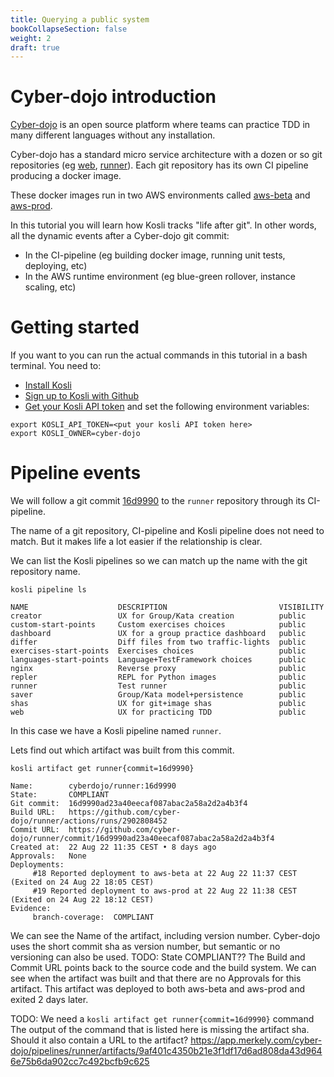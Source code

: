 ```yaml
---
title: Querying a public system
bookCollapseSection: false
weight: 2
draft: true
---
```


# Cyber-dojo introduction

[Cyber-dojo](https://cyber-dojo.org) is an open source platform where teams can practice TDD in
many different languages without any installation.

Cyber-dojo has a standard micro service architecture with a dozen or so git repositories
(eg [web](https://github.com/cyber-dojo/web), [runner](https://github.com/cyber-dojo/runner)).
Each git repository has its own CI pipeline producing a docker image.

These docker images run in two AWS environments called [aws-beta](https://app.merkely.com/cyber-dojo/environments/aws-beta)
and [aws-prod](https://app.merkely.com/cyber-dojo/environments/aws-prod).

In this tutorial you will learn how Kosli tracks "life after git". In other words, all the dynamic events
after a Cyber-dojo git commit:
* In the CI-pipeline (eg building docker image, running unit tests, deploying, etc)
* In the AWS runtime environment (eg blue-green rollover, instance scaling, etc)


# Getting started

If you want to you can run the actual commands in this tutorial in a bash terminal.
You need to:
* [Install Kosli](../installation)
* [Sign up to Kosli with Github](https://app.kosli.com)
* [Get your Kosli API token](../installation#getting-your-kosli-api-token) and set the following environment variables:
```shell {.command}
export KOSLI_API_TOKEN=<put your kosli API token here>
export KOSLI_OWNER=cyber-dojo
```
<!-- 
You can verify your comand with:
```shell {.command}
kosli env ls 
```
```shell
NAME      TYPE  LAST REPORT                LAST MODIFIED
aws-beta  ECS   2022-08-30T13:18:42+02:00  2022-08-30T13:18:42+02:00
aws-prod  ECS   2022-08-30T13:18:28+02:00  2022-08-30T13:18:28+02:00
beta      K8S   2022-06-15T11:39:59+02:00  2022-06-15T11:39:59+02:00
prod      K8S   2022-06-15T11:40:01+02:00  2022-06-15T11:40:01+02:00
``` -->


# Pipeline events

We will follow a git commit [16d9990](https://github.com/cyber-dojo/runner/commit/16d9990ad23a40eecaf087abac2a58a2d2a4b3f4) 
to the `runner` repository through its CI-pipeline.

The name of a git repository, CI-pipeline and Kosli pipeline does not need to match. But it makes
life a lot easier if the relationship is clear.

We can list the Kosli pipelines so we can match up the name with the git repository name.

```shell {.command}
kosli pipeline ls
```
```shell
NAME                    DESCRIPTION                         VISIBILITY
creator                 UX for Group/Kata creation          public
custom-start-points     Custom exercises choices            public
dashboard               UX for a group practice dashboard   public
differ                  Diff files from two traffic-lights  public
exercises-start-points  Exercises choices                   public
languages-start-points  Language+TestFramework choices      public
nginx                   Reverse proxy                       public
repler                  REPL for Python images              public
runner                  Test runner                         public
saver                   Group/Kata model+persistence        public
shas                    UX for git+image shas               public
web                     UX for practicing TDD               public
```

In this case we have a Kosli pipeline named `runner`.

Lets find out which artifact was built from this commit.
<!-- kosli artifact get runner@9af401c4350b21e3f1df17d6ad808da43d9646e75b6da902cc7c492bcfb9c625 -->
```shell {.command}
kosli artifact get runner{commit=16d9990}
```

```shell
Name:        cyberdojo/runner:16d9990
State:       COMPLIANT
Git commit:  16d9990ad23a40eecaf087abac2a58a2d2a4b3f4
Build URL:   https://github.com/cyber-dojo/runner/actions/runs/2902808452
Commit URL:  https://github.com/cyber-dojo/runner/commit/16d9990ad23a40eecaf087abac2a58a2d2a4b3f4
Created at:  22 Aug 22 11:35 CEST • 8 days ago
Approvals:   None
Deployments:
     #18 Reported deployment to aws-beta at 22 Aug 22 11:37 CEST (Exited on 24 Aug 22 18:05 CEST)
     #19 Reported deployment to aws-prod at 22 Aug 22 11:38 CEST (Exited on 24 Aug 22 18:12 CEST)
Evidence:
     branch-coverage:  COMPLIANT
```

We can see the Name of the artifact, including version number. Cyber-dojo uses the short commit
sha as version number, but semantic or no versioning can also be used.
TODO: State COMPLIANT??
The Build and Commit URL points back to the source code and the build system. We can see
when the artifact was built and that there are no Approvals for this artifact.
This artifact was deployed to both aws-beta and aws-prod and exited 2 days later.

TODO:
We need a `kosli artifact get runner{commit=16d9990}` command
The output of the command that is listed here is missing the artifact sha. Should it also
contain a URL to the artifact?
https://app.merkely.com/cyber-dojo/pipelines/runner/artifacts/9af401c4350b21e3f1df17d6ad808da43d9646e75b6da902cc7c492bcfb9c625


